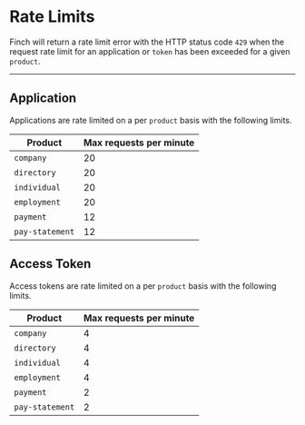 # Rate Limits

Finch will return a rate limit error with the HTTP status code `429` when the request rate limit for an application or `token` has been exceeded for a given `product`.

*** 

## Application

Applications are rate limited on a per `product` basis with the following limits.

Product | Max requests per minute
-------|-------------
`company` | 20
`directory` | 20
`individual` | 20
`employment` | 20
`payment` | 12
`pay-statement` | 12

## Access Token

Access tokens are rate limited on a per `product` basis with the following limits.

Product | Max requests per minute
-------|-------------
`company` | 4
`directory` | 4
`individual` | 4
`employment` | 4
`payment` | 2
`pay-statement` | 2
